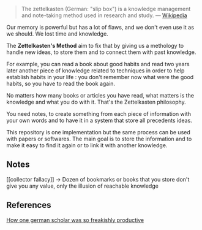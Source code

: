 >The zettelkasten (German: "slip box") is a knowledge management and note-taking method used in research and study. 
> — [Wikipedia](https://en.wikipedia.org/wiki/Zettelkasten)

Our memory is powerful but has a lot of flaws, and we don't even use it as we should. We lost time and knowledge.

The **Zettelkasten's Method** aim to fix that by giving us a methology to handle new ideas, to store them and to connect them with past knowledge.

For example, you can read a book about good habits and read two years later another piece of knowledge related to techniques in order to help establish habits in your life : you don't remember now what were the good habits, so you have to read the book again.

No matters how many books or articles you have read, what matters is the knowledge and what you do with it. That's the Zettelkasten philosophy. 

You need notes, to create something from each piece of information with your own words and to have it in a system that store all precedents ideas.

This repository is one implementation but the same process can be used with papers or softwares. The main goal is to store the information and to make it easy to find it again or to link it with another knowledge.

## Notes

[[collector fallacy]] -> Dozen of bookmarks or books that you store don't give you any value, only the illusion of reachable knowledge

## References 

[How one german scholar was so freakishly productive](https://writingcooperative.com/zettelkasten-how-one-german-scholar-was-so-freakishly-productive-997e4e0ca125)


